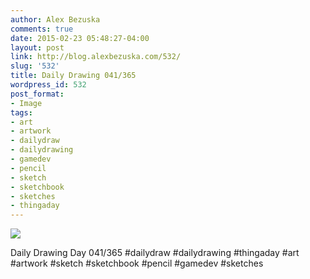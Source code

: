 ```yaml
---
author: Alex Bezuska
comments: true
date: 2015-02-23 05:48:27-04:00
layout: post
link: http://blog.alexbezuska.com/532/
slug: '532'
title: Daily Drawing 041/365
wordpress_id: 532
post_format:
- Image
tags:
- art
- artwork
- dailydraw
- dailydrawing
- gamedev
- pencil
- sketch
- sketchbook
- sketches
- thingaday
---
```


![](/images/2015/02/tumblr_nk7msrbu0c1u11b0ro1_1280.jpg)

Daily Drawing Day 041/365 #dailydraw #dailydrawing #thingaday #art #artwork #sketch #sketchbook #pencil #gamedev #sketches
